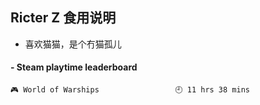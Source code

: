 ## Ricter Z 食用说明
- 喜欢猫猫，是个冇猫孤儿

<!-- steam-box start -->
#### - Steam playtime leaderboard
```text
🎮 World of Warships                 🕘 11 hrs 38 mins
```
<!-- Powered by https://github.com/YouEclipse/steam-box . -->
<!-- steam-box end -->
